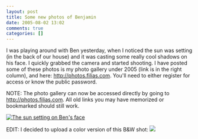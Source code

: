 ```yaml
---
layout: post
title: Some new photos of Benjamin
date: 2005-08-02 13:02
comments: true
categories: []
---
```

I was playing around with Ben yesterday, when I noticed the sun was setting (in the back of our house) and it was casting some really cool shadows on his face. I quickly grabbed the camera and started shooting. I have posted some of these photos is my photo gallery under 2005 (link is in the right column), and here: <a href="http://photos.filias.com">http://photos.filias.com</a>. You'll need to either register for access or know the public password.

NOTE: The photo gallery can now be accessed directly by going to <a href="http://photos.filias.com">http://photos.filias.com</a>. All old links you may have memorized or bookmarked should still work.

<a href="http://filias.com/gallery2/main.php?g2_view=core.ShowItem&g2_itemId=21203&g2_imageViewsIndex=1"><img class=photo src="http://filias.com/gallery2/main.php?g2_view=core.DownloadItem&g2_itemId=21245&g2_serialNumber=2" alt="The sun setting on Ben's face" /></a>

EDIT: I decided to upload a color version of this B&W shot:
<img class=photo src="http://peterfilias.com/DSC_0013%20copy.jpg"/>
